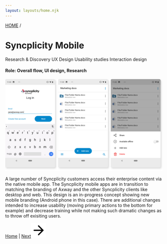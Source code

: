 ```yaml
---
layout: layouts/home.njk
---
```

<a href="/" class="arrows">
HOME</a> /

# Syncplicity Mobile


<div class="bubbles">
<span class="badgeli">
                  Research & Discovery
                </span> 
                   <span class="badgeli">
                  UX Design
                </span> 
                </span> 
                <span class="badgeli">
                  Usability studies
                </span> 
                </span> 
                <span class="badgeli">
                  Interaction design
                </span> 

<h4>Role: Overall flow, UI design, Research</h4>
<img class="port2" src="/img/mobile-design-big.jpg">
<p>A large number of Syncplicity customers access their enterprise content via the native mobile app. The Syncplicity mobile apps are in transition to matching the branding of Axway and the other Syncplicity clients like desktop and web. This design is an in-progress concept showing new mobile branding (Android phone in this case). There are additional changes intended to increase usability (moving primary actions to the bottom for example) and decrease training while not making such dramatic changes as to throw off exisiting users.

<!-- Here's the <a href="https://xd.adobe.com/view/433cb756-45a8-43aa-9032-e241da1d9bd5-166f/?fullscreen&hints=off">clickable prototype</a></p> -->

</div>

<div class="bottom-arrows"><a href="/">Home</a> | <a href="/fastpencil">Next<img class="bottom" src="/img/arrow-right.svg"></a></div>